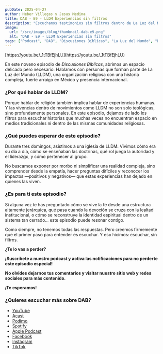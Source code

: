 ```yaml
---
pubDate: 2025-04-27
author: Heber Villegas y Jesus Medina
title: DAB - E9 - LLDM Experiencias sin filtros
description: "Escuchamos testimonios sin filtros dentro de La Luz del Mundo tras acompañar a la comunidad durante tres domingos."
image:
  url: "/src/images/blog/thumbnail-dab-e9.png"
  alt: "DAB - E9 - LLDM Experiencias sin filtros"
tags: ["Podcast", "DAB", "Discusiones Bíblicas", "La Luz del Mundo", "Experiencias"]
---
```


[https://youtu.be/_1tTBfEjhLU](https://youtu.be/_1tTBfEjhLU)

En este noveno episodio de *Discusiones Bíblicas*, abrimos un espacio delicado pero necesario: Hablamos con personas que forman parte de La Luz del Mundo (LLDM), una organización religiosa con una historia compleja, fuerte arraigo en México y presencia internacional.

### **¿Por qué hablar de LLDM?**

Porque hablar de religión también implica hablar de experiencias humanas. Y las vivencias dentro de movimientos como LLDM no son solo teológicas, sino profundamente personales. En este episodio, dejamos de lado los filtros para escuchar historias que muchas veces no encuentran espacio en medios tradicionales ni dentro de las mismas comunidades religiosas.

### **¿Qué puedes esperar de este episodio?**

Durante tres domingos, asistimos a una iglesia de LLDM. Vivimos cómo era su día a día, cómo se enseñaban las doctrinas, qué rol juega la autoridad y el liderazgo, y cómo pertenecer al grupo.

No buscamos exponer por morbo ni simplificar una realidad compleja, sino comprender desde la empatía, hacer preguntas difíciles y reconocer los impactos —positivos y negativos— que estas experiencias han dejado en quienes las viven.

### **¿Es para ti este episodio?**

Si alguna vez te has preguntado cómo se vive la fe desde una estructura altamente jerárquica, qué pasa cuando la devoción se cruza con la lealtad institucional, o cómo se reconstruye la identidad espiritual dentro de un sistema tan cerrado… este episodio puede resonar contigo.

Como siempre, no tenemos todas las respuestas. Pero creemos firmemente que el primer paso para entender es escuchar. Y eso hicimos: escuchar, sin filtros.

**¿Te lo vas a perder?**

**¡Suscríbete a nuestro podcast y activa las notificaciones para no perderte este episodio especial!**

**No olvides dejarnos tus comentarios y visitar nuestro sitio web y redes sociales para más contenido.**

**¡Te esperamos!**

### **¿Quieres escuchar más sobre DAB?**

- [YouTube](https://www.youtube.com/@discusionesbiblicas)
- [Acast](https://shows.acast.com/discusionesbiblicas)
- [Podimo](https://share.podimo.com/podcast/ef93b5a2-8bd4-4105-abe3-3c1cffa718b7?creatorId=e12b0f6c-3337-4ab7-abd1-5647481bc9fb&key=GePw0UCkvjln&source=ln&from=studio)
- [Spotify](https://open.spotify.com/show/6YUuB3dgq7vaLK6YVXvs7Q)
- [Apple Podcast](https://podcasts.apple.com/mx/podcast/discusiones-biblicas/id1645841221)
- [Facebook](https://www.facebook.com/discusionesbiblicas)
- [Instagram](https://www.instagram.com/discusionesbiblicas/)
- [TikTok](https://www.tiktok.com/@discusionesbiblicas)
